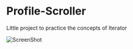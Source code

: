 # Profile-Scroller

Little project to practice the concepts of Iterator 

![ScreenShot](tasklist.png)

